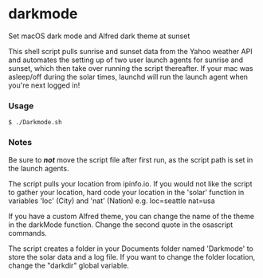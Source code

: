 # darkmode

Set macOS dark mode and Alfred dark theme at sunset

This shell script pulls sunrise and sunset data from the Yahoo weather API and automates the setting up of two user launch agents for sunrise and sunset, which then take over running the script thereafter. If your mac was asleep/off during the solar times, launchd will run the launch agent when you're next logged in!

### Usage
```
$ ./Darkmode.sh
```
 
### Notes

Be sure to **_not_** move the script file after first run, as the script path is set in the launch agents.

The script pulls your location from ipinfo.io. If you would not like the script to gather your location, hard code your location in the 'solar' function in variables 'loc' (City) and 'nat' (Nation) e.g. loc=seattle nat=usa

If you have a custom Alfred theme, you can change the name of the theme in the darkMode function. Change the second quote in the osascript commands.

The script creates a folder in your Documents folder named 'Darkmode' to store the solar data and a log file. If you want to change the folder location, change the "darkdir" global variable.
